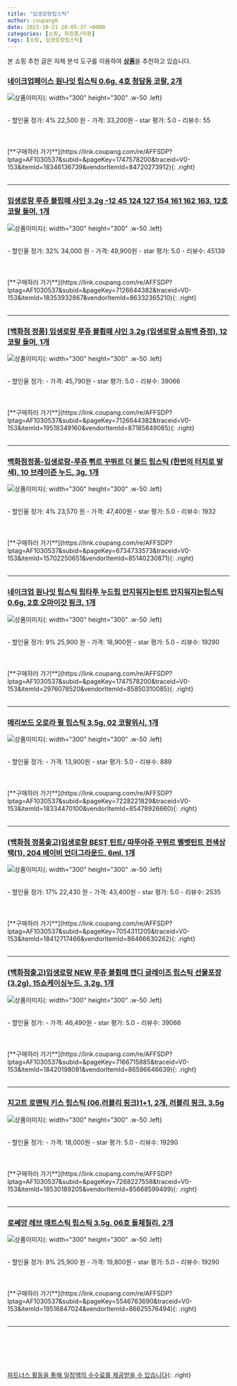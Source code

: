 ```yaml
---
title: "입생로랑립스틱"
author: coupang6
date: 2023-10-21 20:05:37 +0800
categories: [쇼핑, 화장품/미용]
tags: [쇼핑, 입생로랑립스틱]
---
```


본 쇼핑 추천 글은 자체 분석 도구를 이용하여 [**상품**](https://link.coupang.com/a/bao1ui)을 추천하고 있습니다.

### [네이크업페이스 원나잇 립스틱 0.6g, 4호 청담동 코랄, 2개](https://link.coupang.com/re/AFFSDP?lptag=AF1030537&subid=&pageKey=1747578200&traceid=V0-153&itemId=18346136739&vendorItemId=84720273912)

![상품이미지](https://thumbnail8.coupangcdn.com/thumbnails/remote/230x230ex/image/vendor_inventory/02a9/3eae88db42536f81d92a860c53a2ecd8b3fb578c7500f026c33c89f1f1b4.jpg){: width="300" height="300" .w-50 .left}


<br>
- 할인율 정가: 4%  22,500   원
- 가격: 33,200원
- star 평가: 5.0
- 리뷰수: 55
<br>
<br>
<br>
<br>
[**구매하러 가기**](https://link.coupang.com/re/AFFSDP?lptag=AF1030537&subid=&pageKey=1747578200&traceid=V0-153&itemId=18346136739&vendorItemId=84720273912){: .right}
<br>
<br>

---

### [입생로랑 루쥬 볼립떼 샤인 3.2g -12 45 124 127 154 161 162 163, 12호 코랄  돌머, 1개](https://link.coupang.com/re/AFFSDP?lptag=AF1030537&subid=&pageKey=7126644382&traceid=V0-153&itemId=18353932867&vendorItemId=86332365210)

![상품이미지](https://thumbnail8.coupangcdn.com/thumbnails/remote/230x230ex/image/vendor_inventory/474a/18e9588dc993b22cb11e60eb37bec7d403561d72d540c975113cb69b8843.jpg){: width="300" height="300" .w-50 .left}


<br>
- 할인율 정가: 32%  34,000   원
- 가격: 49,900원
- star 평가: 5.0
- 리뷰수: 45139
<br>
<br>
<br>
<br>
[**구매하러 가기**](https://link.coupang.com/re/AFFSDP?lptag=AF1030537&subid=&pageKey=7126644382&traceid=V0-153&itemId=18353932867&vendorItemId=86332365210){: .right}
<br>
<br>

---

### [[백화점 정품] 입생로랑 루쥬 볼륍떼 샤인 3.2g (입생로랑 쇼핑백 증정), 12 코랄 돌머, 1개](https://link.coupang.com/re/AFFSDP?lptag=AF1030537&subid=&pageKey=7126644382&traceid=V0-153&itemId=19518349160&vendorItemId=87185849085)

![상품이미지](https://thumbnail9.coupangcdn.com/thumbnails/remote/230x230ex/image/vendor_inventory/238a/f8397a401ec670d1433969276df7cbf29b6225253b4a180e316a4850731d.jpg){: width="300" height="300" .w-50 .left}


<br>
- 할인율 정가: 
- 가격: 45,790원
- star 평가: 5.0
- 리뷰수: 39066
<br>
<br>
<br>
<br>
[**구매하러 가기**](https://link.coupang.com/re/AFFSDP?lptag=AF1030537&subid=&pageKey=7126644382&traceid=V0-153&itemId=19518349160&vendorItemId=87185849085){: .right}
<br>
<br>

---

### [백화점정품-입생로랑-루쥬 쀠르 꾸뛰르 더 볼드 립스틱 (한번의 터치로 발색), 10 브레이즌 누드, 3g, 1개](https://link.coupang.com/re/AFFSDP?lptag=AF1030537&subid=&pageKey=6734733573&traceid=V0-153&itemId=15702250651&vendorItemId=85140230871)

![상품이미지](https://thumbnail6.coupangcdn.com/thumbnails/remote/230x230ex/image/vendor_inventory/981c/f7202bc0530b3c7fed93ac52d89c7b225751a9132f4bb9572d873e272999.jpg){: width="300" height="300" .w-50 .left}


<br>
- 할인율 정가: 4%  23,570   원
- 가격: 47,400원
- star 평가: 5.0
- 리뷰수: 1932
<br>
<br>
<br>
<br>
[**구매하러 가기**](https://link.coupang.com/re/AFFSDP?lptag=AF1030537&subid=&pageKey=6734733573&traceid=V0-153&itemId=15702250651&vendorItemId=85140230871){: .right}
<br>
<br>

---

### [네이크업 원나잇 립스틱 립타투 누드립 안지워지는틴트 안지워지는립스틱 0.6g, 2호 오마이갓 핑크, 1개](https://link.coupang.com/re/AFFSDP?lptag=AF1030537&subid=&pageKey=1747578200&traceid=V0-153&itemId=2976078520&vendorItemId=85850310085)

![상품이미지](https://thumbnail8.coupangcdn.com/thumbnails/remote/230x230ex/image/vendor_inventory/cfdb/fb771d5da11fc2006b5f9fed60db35f0c2af2b691e2c5ea9873fe4ad5dfe.jpg){: width="300" height="300" .w-50 .left}


<br>
- 할인율 정가: 9%  25,900   원
- 가격: 18,900원
- star 평가: 5.0
- 리뷰수: 19290
<br>
<br>
<br>
<br>
[**구매하러 가기**](https://link.coupang.com/re/AFFSDP?lptag=AF1030537&subid=&pageKey=1747578200&traceid=V0-153&itemId=2976078520&vendorItemId=85850310085){: .right}
<br>
<br>

---

### [메리쏘드 오로라 펄 립스틱 3.5g, 02 코랄위시, 1개](https://link.coupang.com/re/AFFSDP?lptag=AF1030537&subid=&pageKey=7228221829&traceid=V0-153&itemId=18334470100&vendorItemId=85478926660)

![상품이미지](https://thumbnail8.coupangcdn.com/thumbnails/remote/230x230ex/image/retail/images/2023/03/28/17/8/d7fc58bf-269a-454a-a16c-d7d9fdc32011.jpg){: width="300" height="300" .w-50 .left}


<br>
- 할인율 정가: 
- 가격: 13,900원
- star 평가: 5.0
- 리뷰수: 889
<br>
<br>
<br>
<br>
[**구매하러 가기**](https://link.coupang.com/re/AFFSDP?lptag=AF1030537&subid=&pageKey=7228221829&traceid=V0-153&itemId=18334470100&vendorItemId=85478926660){: .right}
<br>
<br>

---

### [(백화점 정품출고)입생로랑 BEST 틴트/ 따뚜아쥬 꾸뛰르 벨벳틴트 전색상 택(1), 204 베이비 언더그라운드, 6ml, 1개](https://link.coupang.com/re/AFFSDP?lptag=AF1030537&subid=&pageKey=7054311205&traceid=V0-153&itemId=18412717466&vendorItemId=86466630262)

![상품이미지](https://thumbnail10.coupangcdn.com/thumbnails/remote/230x230ex/image/vendor_inventory/4c25/b6d16be384903f9dd5a93bcc754559583c499cd18277d8106d867d0f4261.jpg){: width="300" height="300" .w-50 .left}


<br>
- 할인율 정가: 17%  22,430   원
- 가격: 43,400원
- star 평가: 5.0
- 리뷰수: 2535
<br>
<br>
<br>
<br>
[**구매하러 가기**](https://link.coupang.com/re/AFFSDP?lptag=AF1030537&subid=&pageKey=7054311205&traceid=V0-153&itemId=18412717466&vendorItemId=86466630262){: .right}
<br>
<br>

---

### [(백화점출고)입생로랑 NEW 루쥬 볼륍떼 캔디 글레이즈 립스틱 선물포장(3.2g), 15쇼케이싱누드, 3.2g, 1개](https://link.coupang.com/re/AFFSDP?lptag=AF1030537&subid=&pageKey=7166715885&traceid=V0-153&itemId=18420198081&vendorItemId=86596646639)

![상품이미지](https://thumbnail9.coupangcdn.com/thumbnails/remote/230x230ex/image/vendor_inventory/47de/34cc9014d14254176564f07e5ecccba44147d8950f9f13c7a1dd46695810.jpg){: width="300" height="300" .w-50 .left}


<br>
- 할인율 정가: 
- 가격: 46,490원
- star 평가: 5.0
- 리뷰수: 39066
<br>
<br>
<br>
<br>
[**구매하러 가기**](https://link.coupang.com/re/AFFSDP?lptag=AF1030537&subid=&pageKey=7166715885&traceid=V0-153&itemId=18420198081&vendorItemId=86596646639){: .right}
<br>
<br>

---

### [지고트 로맨틱 키스 립스틱 (06.러블리 핑크)1+1, 2개, 러블리 핑크, 3.5g](https://link.coupang.com/re/AFFSDP?lptag=AF1030537&subid=&pageKey=7268227558&traceid=V0-153&itemId=18530189205&vendorItemId=85668599499)

![상품이미지](https://thumbnail10.coupangcdn.com/thumbnails/remote/230x230ex/image/vendor_inventory/33ed/07fb01563b5302e04bf32c8d4a1623f57c5c5b34afaf2e36ccb4e0628e60.jpg){: width="300" height="300" .w-50 .left}


<br>
- 할인율 정가: 
- 가격: 18,000원
- star 평가: 5.0
- 리뷰수: 19290
<br>
<br>
<br>
<br>
[**구매하러 가기**](https://link.coupang.com/re/AFFSDP?lptag=AF1030537&subid=&pageKey=7268227558&traceid=V0-153&itemId=18530189205&vendorItemId=85668599499){: .right}
<br>
<br>

---

### [로쎄앙 레브 매트스틱 립스틱 3.5g, 06호 돌체칠리, 2개](https://link.coupang.com/re/AFFSDP?lptag=AF1030537&subid=&pageKey=5546763690&traceid=V0-153&itemId=19516847024&vendorItemId=86625576494)

![상품이미지](https://thumbnail8.coupangcdn.com/thumbnails/remote/230x230ex/image/retail/images/b958f0b5-3174-42c8-a321-2a326ce454773874852306497603359.png){: width="300" height="300" .w-50 .left}


<br>
- 할인율 정가: 9%  25,900   원
- 가격: 19,800원
- star 평가: 5.0
- 리뷰수: 19290
<br>
<br>
<br>
<br>
[**구매하러 가기**](https://link.coupang.com/re/AFFSDP?lptag=AF1030537&subid=&pageKey=5546763690&traceid=V0-153&itemId=19516847024&vendorItemId=86625576494){: .right}
<br>
<br>

---
<br><br><br><br><br> [파트너스 활동을 통해 일정액의 수수료를 제공받을 수 있습니다](https://link.coupang.com/a/bao1ui){: .right}